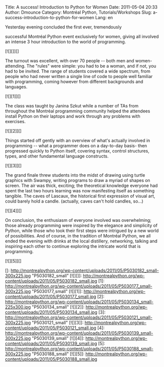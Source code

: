 Title: A success! Introduction to Python for Women
Date: 2011-05-04 20:33
Author: Dmounce
Category: Montréal Python, Tutorials/Workshops
Slug: a-success-introduction-to-python-for-women
Lang: en

<!--:en-->Yesterday evening concluded the first ever, tremendously
successful Montréal Python event exclusively for women, giving all
involved an intense 3 hour introduction to the world of programming.

[![][]][]

The turnout was excellent, with over 70 people -- both men and women-
attending. The "rules" were simple: you had to be a woman, and if not,
you had to be invited. The range of students covered a wide spectrum,
from people who had never written a single line of code to people well
familiar with programming, coming however from different backgrounds and
languages.

[![][1]][]

The class was taught by Janina Szkut while a number of TAs from
throughout the Montréal programming community helped the attendees
install Python on their laptops and work through any problems with
exercises.

[![][2]][]

Things started off gently with an overview of what's actually involved
in programming -- what a programmer does on a day-to-day basis- then
progressed quickly to Python itself, covering syntax, control
structures, types, and other fundamental language constructs.

[![][3]][]

The grand finale threw students into the midst of drawing using turtle
graphics with Swampy, writing programs to draw a myriad of shapes on
screen. The air was thick, exciting; the theoretical knowledge everyone
had spent the last two hours learning was now manifesting itself as
something tangible. The caves of Lascaux, the historical first
expression of visual art, could barely hold a candle. (actually, caves
can't hold candles, so...)

[![][4]][]

On conclusion, the enthusiasm of everyone involved was overwhelming;
those already programming were inspired by the elegance and simplicity
of Python, while those who took their first steps were intrigued by a
new world of possibilities. And of course, in the tradition of Montréal
Python, we all ended the evening with drinks at the local distillery,
networking, talking and inspiring each other to continue exploring the
intricate world that is programming.

[![][5]][]

  []: http://montrealpython.org/wp-content/uploads/2011/05/P5030182_small-300x225.jpg
    "P5030182_small"
  [![][]]: http://montrealpython.org/wp-content/uploads/2011/05/P5030182_small.jpg
  [1]: http://montrealpython.org/wp-content/uploads/2011/05/P5030177_small-300x225.jpg
    "P5030177_small"
  [![][1]]: http://montrealpython.org/wp-content/uploads/2011/05/P5030177_small.jpg
  [2]: http://montrealpython.org/wp-content/uploads/2011/05/P5030134_small-225x300.jpg
    "P5030134_small"
  [![][2]]: http://montrealpython.org/wp-content/uploads/2011/05/P5030134_small.jpg
  [3]: http://montrealpython.org/wp-content/uploads/2011/05/P5030121_small-300x225.jpg
    "P5030121_small"
  [![][3]]: http://montrealpython.org/wp-content/uploads/2011/05/P5030121_small.jpg
  [4]: http://montrealpython.org/wp-content/uploads/2011/05/P5030139_small-300x225.jpg
    "P5030139_small"
  [![][4]]: http://montrealpython.org/wp-content/uploads/2011/05/P5030139_small.jpg
  [5]: http://montrealpython.org/wp-content/uploads/2011/05/P5030188_small-300x225.jpg
    "P5030188_small"
  [![][5]]: http://montrealpython.org/wp-content/uploads/2011/05/P5030188_small.jpg

